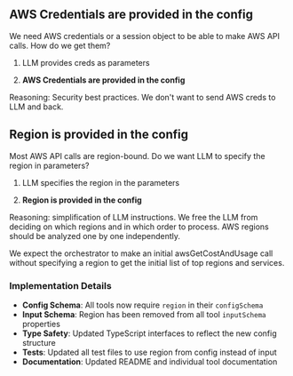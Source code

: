 ## AWS Credentials are provided in the config

We need AWS credentials or a session object to be able to make AWS API calls. How do we get them?
1) LLM provides creds as parameters

2) **AWS Credentials are provided in the config**

Reasoning: Security best practices. We don't want to send AWS creds to LLM and back.

## Region is provided in the config

Most AWS API calls are region-bound. Do we want LLM to specify the region in parameters?

1) LLM specifies the region in the parameters

2) **Region is provided in the config**

Reasoning: simplification of LLM instructions. We free the LLM from deciding on which regions and in which order to process. AWS regions should be analyzed one by one independently.

We expect the orchestrator to make an initial awsGetCostAndUsage call without specifying a region to get the initial list of top regions and services.

### Implementation Details

- **Config Schema**: All tools now require `region` in their `configSchema`
- **Input Schema**: Region has been removed from all tool `inputSchema` properties
- **Type Safety**: Updated TypeScript interfaces to reflect the new config structure
- **Tests**: Updated all test files to use region from config instead of input
- **Documentation**: Updated README and individual tool documentation

